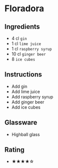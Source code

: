 # Floradora

## Ingredients
- 4 cl `gin`
- 1 cl `lime juice`
- 1 cl `raspberry syrup`
- 10 cl `ginger beer`
- 8 `ice cubes`

## Instructions
- Add gin
- Add lime juice
- Add raspberry syrup
- Add ginger beer
- Add ice cubes

## Glassware
- Highball glass

## Rating
- ★★★★☆